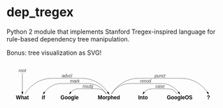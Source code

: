 # dep_tregex

Python 2 module that implements Stanford Tregex-inspired language for rule-based dependency tree manipulation.

Bonus: tree visualization as SVG!

<style type="text/css">
    svg { display: block; }
</style>
<style type="text/css">
  /* Generic */
  * { stroke: none; fill: none; transition: 0.1s ease-out, stroke-dasharray 0.02s; }
  text { font-family: sans-serif; text-anchor: middle; cursor: default; }
  .hid { opacity: 0.0; }
  rect.hid { fill: #000; stroke: #000; stroke-width: 10.00px; }
  path.hid { fill: none; stroke: #000; stroke-width: 10.00px; }

  /* Labels & arcs */
  .big { font-size: 12px; fill: #000; font-weight: bold; }
  .small { font-size: 10px; fill: #444; }
  .user-hl > .big   { fill: #048; }
  .user-hl > .small { fill: #039; }
  .role { font-size: 10px; fill: #444; font-style: italic; }
  .arc { stroke: black; stroke-width: 0.50px; }
  .arrow { fill: #000; }

  /* Label and arc highlight on hover */
  g:hover > text.big { fill: #f00; }
  g:hover > text.small { fill: #900; }
  g:hover > text.role { fill: #f00; }
  g:hover > path.arc { stroke: #f00; }
  g:hover > path.arrow { fill: #f00; }

  /* Arc highlight on label hover */
  g:hover + g > text.role { fill: #f00; }
  g:hover + g > path.arc { stroke: #f00; stroke-dasharray: 5,5; }
  g:hover + g > path.arrow { fill: #f00; }
</style>
<svg width="480" height="96" class="svg0">
  <style type="text/css">
    .svg0 .w4:hover ~ .w2 > text.big { fill: #c00; }
    .svg0 .w4:hover ~ .w2 > text.small { fill: #800; }
    .svg0 .w4:hover ~ .a2 > text.role { fill: #c00; }
    .svg0 .w4:hover ~ .a2 > path.arc { stroke: #c00; }
    .svg0 .w4:hover ~ .a2 > path.arrow { fill: #c00; }
    .svg0 .w1:hover ~ .w2 > text.big { fill: #888; }
    .svg0 .w1:hover ~ .w2 > text.small { fill: #666; }
    .svg0 .w1:hover ~ .a2 > text.role { fill: #888; }
    .svg0 .w1:hover ~ .a2 > path.arc { stroke: #888; }
    .svg0 .w1:hover ~ .a2 > path.arrow { fill: #888; }
    .svg0 .w4:hover ~ .w3 > text.big { fill: #c00; }
    .svg0 .w4:hover ~ .w3 > text.small { fill: #800; }
    .svg0 .w4:hover ~ .a3 > text.role { fill: #c00; }
    .svg0 .w4:hover ~ .a3 > path.arc { stroke: #c00; }
    .svg0 .w4:hover ~ .a3 > path.arrow { fill: #c00; }
    .svg0 .w1:hover ~ .w3 > text.big { fill: #888; }
    .svg0 .w1:hover ~ .w3 > text.small { fill: #666; }
    .svg0 .w1:hover ~ .a3 > text.role { fill: #888; }
    .svg0 .w1:hover ~ .a3 > path.arc { stroke: #888; }
    .svg0 .w1:hover ~ .a3 > path.arrow { fill: #888; }
    .svg0 .w1:hover ~ .w4 > text.big { fill: #c00; }
    .svg0 .w1:hover ~ .w4 > text.small { fill: #800; }
    .svg0 .w1:hover ~ .a4 > text.role { fill: #c00; }
    .svg0 .w1:hover ~ .a4 > path.arc { stroke: #c00; }
    .svg0 .w1:hover ~ .a4 > path.arrow { fill: #c00; }
    .svg0 .w6:hover ~ .w5 > text.big { fill: #c00; }
    .svg0 .w6:hover ~ .w5 > text.small { fill: #800; }
    .svg0 .w6:hover ~ .a5 > text.role { fill: #c00; }
    .svg0 .w6:hover ~ .a5 > path.arc { stroke: #c00; }
    .svg0 .w6:hover ~ .a5 > path.arrow { fill: #c00; }
    .svg0 .w4:hover ~ .w5 > text.big { fill: #888; }
    .svg0 .w4:hover ~ .w5 > text.small { fill: #666; }
    .svg0 .w4:hover ~ .a5 > text.role { fill: #888; }
    .svg0 .w4:hover ~ .a5 > path.arc { stroke: #888; }
    .svg0 .w4:hover ~ .a5 > path.arrow { fill: #888; }
    .svg0 .w1:hover ~ .w5 > text.big { fill: #888; }
    .svg0 .w1:hover ~ .w5 > text.small { fill: #666; }
    .svg0 .w1:hover ~ .a5 > text.role { fill: #888; }
    .svg0 .w1:hover ~ .a5 > path.arc { stroke: #888; }
    .svg0 .w1:hover ~ .a5 > path.arrow { fill: #888; }
    .svg0 .w4:hover ~ .w6 > text.big { fill: #c00; }
    .svg0 .w4:hover ~ .w6 > text.small { fill: #800; }
    .svg0 .w4:hover ~ .a6 > text.role { fill: #c00; }
    .svg0 .w4:hover ~ .a6 > path.arc { stroke: #c00; }
    .svg0 .w4:hover ~ .a6 > path.arrow { fill: #c00; }
    .svg0 .w1:hover ~ .w6 > text.big { fill: #888; }
    .svg0 .w1:hover ~ .w6 > text.small { fill: #666; }
    .svg0 .w1:hover ~ .a6 > text.role { fill: #888; }
    .svg0 .w1:hover ~ .a6 > path.arc { stroke: #888; }
    .svg0 .w1:hover ~ .a6 > path.arrow { fill: #888; }
    .svg0 .w4:hover ~ .w7 > text.big { fill: #c00; }
    .svg0 .w4:hover ~ .w7 > text.small { fill: #800; }
    .svg0 .w4:hover ~ .a7 > text.role { fill: #c00; }
    .svg0 .w4:hover ~ .a7 > path.arc { stroke: #c00; }
    .svg0 .w4:hover ~ .a7 > path.arrow { fill: #c00; }
    .svg0 .w1:hover ~ .w7 > text.big { fill: #888; }
    .svg0 .w1:hover ~ .w7 > text.small { fill: #666; }
    .svg0 .w1:hover ~ .a7 > text.role { fill: #888; }
    .svg0 .w1:hover ~ .a7 > path.arc { stroke: #888; }
    .svg0 .w1:hover ~ .a7 > path.arrow { fill: #888; }
  </style>
  <g class="w1">
    <rect x="12" y="72" width="48" height="12" class="hid" />
    <text x="36" y="84" class="big">What</text>
  </g>
  <g class="a1">
    <path d="M 36 72 L 36 24" class="arc" />
    <path d="M 36 72 L 36 24" class="arc hid" />
    <path d="M 36.00 73.50L 37.94 66.26L 36.00 67.12L 34.06 66.26Z" class="arrow"/>
    <text x="36" y="22" class="role">root</text>
  </g>
  <g class="w4">
    <rect x="192" y="72" width="84" height="12" class="hid" />
    <text x="234" y="84" class="big">Morphed</text>
  </g>
  <g class="a4">
    <path d="M 42.00 72.00A 72.00 72.00 0 0 1 104.35 36.00L 171.65 36.00A 72.00 72.00 0 0 1 234.00 72.00" class="arc" />
    <path d="M 42.00 72.00A 72.00 72.00 0 0 1 104.35 36.00L 171.65 36.00A 72.00 72.00 0 0 1 234.00 72.00" class="arc hid" />
    <path d="M 234.75 73.30L 232.81 66.05L 231.56 67.78L 229.45 68.00Z" class="arrow"/>
    <text x="138" y="34" class="role">advcl</text>
  </g>
  <g class="w2">
    <rect x="72" y="72" width="24" height="12" class="hid" />
    <text x="84" y="84" class="big">if</text>
  </g>
  <g class="a2">
    <path d="M 84.00 72.00A 48.00 48.00 0 0 1 125.57 48.00L 186.43 48.00A 48.00 48.00 0 0 1 228.00 72.00" class="arc" />
    <path d="M 84.00 72.00A 48.00 48.00 0 0 1 125.57 48.00L 186.43 48.00A 48.00 48.00 0 0 1 228.00 72.00" class="arc hid" />
    <path d="M 83.25 73.30L 88.55 68.00L 86.44 67.78L 85.19 66.05Z" class="arrow"/>
    <text x="156" y="46" class="role">mark</text>
  </g>
  <g class="w3">
    <rect x="108" y="72" width="72" height="12" class="hid" />
    <text x="144" y="84" class="big">Google</text>
  </g>
  <g class="a3">
    <path d="M 144.00 72.00A 24.00 24.00 0 0 1 164.78 60.00L 207.22 60.00A 24.00 24.00 0 0 1 228.00 72.00" class="arc" />
    <path d="M 144.00 72.00A 24.00 24.00 0 0 1 164.78 60.00L 207.22 60.00A 24.00 24.00 0 0 1 228.00 72.00" class="arc hid" />
    <path d="M 143.25 73.30L 148.55 68.00L 146.44 67.78L 145.19 66.05Z" class="arrow"/>
    <text x="186" y="58" class="role">nsubj</text>
  </g>
  <g class="w6">
    <rect x="348" y="72" width="96" height="12" class="hid" />
    <text x="396" y="84" class="big">GoogleOS</text>
  </g>
  <g class="a6">
    <path d="M 240.00 72.00A 48.00 48.00 0 0 1 281.57 48.00L 354.43 48.00A 48.00 48.00 0 0 1 396.00 72.00" class="arc" />
    <path d="M 240.00 72.00A 48.00 48.00 0 0 1 281.57 48.00L 354.43 48.00A 48.00 48.00 0 0 1 396.00 72.00" class="arc hid" />
    <path d="M 396.75 73.30L 394.81 66.05L 393.56 67.78L 391.45 68.00Z" class="arrow"/>
    <text x="318" y="46" class="role">nmod</text>
  </g>
  <g class="w7">
    <rect x="456" y="72" width="12" height="12" class="hid" />
    <text x="462" y="84" class="big">?</text>
  </g>
  <g class="a7">
    <path d="M 240.00 72.00A 72.00 72.00 0 0 1 302.35 36.00L 399.65 36.00A 72.00 72.00 0 0 1 462.00 72.00" class="arc" />
    <path d="M 240.00 72.00A 72.00 72.00 0 0 1 302.35 36.00L 399.65 36.00A 72.00 72.00 0 0 1 462.00 72.00" class="arc hid" />
    <path d="M 462.75 73.30L 460.81 66.05L 459.56 67.78L 457.45 68.00Z" class="arrow"/>
    <text x="351" y="34" class="role">punct</text>
  </g>
  <g class="w5">
    <rect x="288" y="72" width="48" height="12" class="hid" />
    <text x="312" y="84" class="big">Into</text>
  </g>
  <g class="a5">
    <path d="M 312.00 72.00A 24.00 24.00 0 0 1 332.78 60.00L 369.22 60.00A 24.00 24.00 0 0 1 390.00 72.00" class="arc" />
    <path d="M 312.00 72.00A 24.00 24.00 0 0 1 332.78 60.00L 369.22 60.00A 24.00 24.00 0 0 1 390.00 72.00" class="arc hid" />
    <path d="M 311.25 73.30L 316.55 68.00L 314.44 67.78L 313.19 66.05Z" class="arrow"/>
    <text x="351" y="58" class="role">case</text>
  </g>
</svg>
